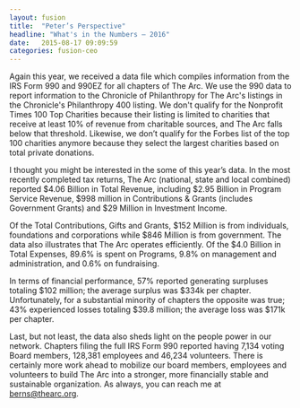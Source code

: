 ```yaml
---
layout: fusion
title:  "Peter’s Perspective"
headline: "What's in the Numbers – 2016"
date:   2015-08-17 09:09:59
categories: fusion-ceo
---
```

Again this year, we received a data file which compiles information from the IRS Form 990 and 990EZ for all chapters of The Arc. We use the 990 data to report information to the Chronicle of Philanthropy for The Arc's listings in the Chronicle's Philanthropy 400 listing. We don't qualify for the Nonprofit Times 100 Top Charities because their listing is limited to charities that receive at least 10% of revenue from charitable sources, and The Arc falls below that threshold. Likewise, we don’t qualify for the Forbes list of the top 100 charities anymore because they select the largest charities based on total private donations. 

I thought you might be interested in the some of this year’s data. In the most recently completed tax returns, The Arc (national, state and local combined) reported $4.06 Billion in Total Revenue, including $2.95 Billion in Program Service Revenue, $998 million in Contributions & Grants (includes Government Grants) and $29 Million in Investment Income. 

Of the Total Contributions, Gifts and Grants, $152 Million is from individuals, foundations and corporations while $846 Million is from government. The data also illustrates that The Arc operates efficiently. Of the $4.0 Billion in Total Expenses, 89.6% is spent on Programs, 9.8% on management and administration, and 0.6% on fundraising. 

In terms of financial performance, 57% reported generating surpluses totaling $102 million; the average surplus was $334k per chapter. Unfortunately, for a substantial minority of chapters the opposite was true; 43% experienced losses totaling $39.8 million; the average loss was $171k per chapter.

Last, but not least, the data also sheds light on the people power in our network. Chapters filing the full IRS Form 990 reported having 7,134 voting Board members, 128,381 employees and 46,234 volunteers. There is certainly more work ahead to mobilize our board members, employees and volunteers to build The Arc into a stronger, more financially stable and sustainable organization. As always, you can reach me at <a href="mailto:berns@thearc.org">berns@thearc.org</a>.
